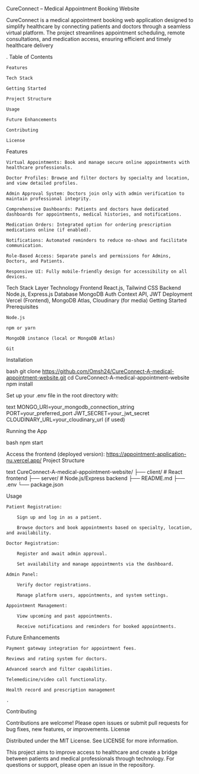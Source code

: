 CureConnect – Medical Appointment Booking Website

CureConnect is a medical appointment booking web application designed to simplify healthcare by connecting patients and doctors through a seamless virtual platform. The project streamlines appointment scheduling, remote consultations, and medication access, ensuring efficient and timely healthcare delivery

.
Table of Contents

    Features

    Tech Stack

    Getting Started

    Project Structure

    Usage

    Future Enhancements

    Contributing

    License

Features

    Virtual Appointments: Book and manage secure online appointments with healthcare professionals.

    Doctor Profiles: Browse and filter doctors by specialty and location, and view detailed profiles.

    Admin Approval System: Doctors join only with admin verification to maintain professional integrity.

    Comprehensive Dashboards: Patients and doctors have dedicated dashboards for appointments, medical histories, and notifications.

    Medication Orders: Integrated option for ordering prescription medications online (if enabled).

    Notifications: Automated reminders to reduce no-shows and facilitate communication.

    Role-Based Access: Separate panels and permissions for Admins, Doctors, and Patients.

    Responsive UI: Fully mobile-friendly design for accessibility on all devices.

Tech Stack
Layer	Technology
Frontend	React.js, Tailwind CSS
Backend	Node.js, Express.js
Database	MongoDB
Auth	Context API, JWT
Deployment	Vercel (Frontend),
	MongoDB Atlas, Cloudinary (for media)
Getting Started
Prerequisites

    Node.js

    npm or yarn

    MongoDB instance (local or MongoDB Atlas)

    Git

Installation

bash
git clone https://github.com/Omsh24/CureConnect-A-medical-appointment-website.git
cd CureConnect-A-medical-appointment-website
npm install

Set up your .env file in the root directory with:

text
MONGO_URI=your_mongodb_connection_string
PORT=your_preferred_port
JWT_SECRET=your_jwt_secret
CLOUDINARY_URL=your_cloudinary_url (if used)

Running the App

bash
npm start

Access the frontend (deployed version):
https://appointment-application-nu.vercel.app/
Project Structure

text
CureConnect-A-medical-appointment-website/
  ├── client/           # React frontend
  ├── server/           # Node.js/Express backend
  ├── README.md
  ├── .env
  └── package.json

Usage

    Patient Registration:

        Sign up and log in as a patient.

        Browse doctors and book appointments based on specialty, location, and availability.

    Doctor Registration:

        Register and await admin approval.

        Set availability and manage appointments via the dashboard.

    Admin Panel:

        Verify doctor registrations.

        Manage platform users, appointments, and system settings.

    Appointment Management:

        View upcoming and past appointments.

        Receive notifications and reminders for booked appointments.

Future Enhancements

    Payment gateway integration for appointment fees.

    Reviews and rating system for doctors.

    Advanced search and filter capabilities.

    Telemedicine/video call functionality.

    Health record and prescription management

    .

Contributing

Contributions are welcome! Please open issues or submit pull requests for bug fixes, new features, or improvements.
License

Distributed under the MIT License.
See LICENSE for more information.

This project aims to improve access to healthcare and create a bridge between patients and medical professionals through technology. For questions or support, please open an issue in the repository.
